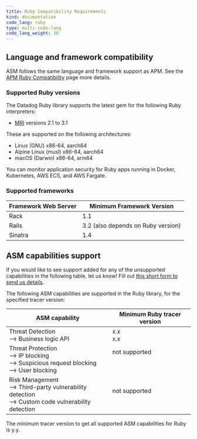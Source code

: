 ```yaml
---
title: Ruby Compatibility Requirements 
kind: documentation
code_lang: ruby
type: multi-code-lang
code_lang_weight: 30
---
```


## Language and framework compatibility

ASM follows the same language and framework support as APM. See the [APM Ruby Compatibility][1] page more details. 

### Supported Ruby versions

The Datadog Ruby library supports the latest gem for the following Ruby interpreters:

- [MRI][2] versions 2.1 to 3.1

These are supported on the following architectures:
- Linux (GNU) x86-64, aarch64
- Alpine Linux (musl) x86-64, aarch64
- macOS (Darwin) x86-64, arm64

You can monitor application security for Ruby apps running in Docker, Kubernetes, AWS ECS, and AWS Fargate.

### Supported frameworks

| Framework Web Server    | Minimum Framework Version   |
| ----------------------- | --------------------------- |
| Rack                    | 1.1                         |
| Rails                   | 3.2 (also depends on Ruby version) |
| Sinatra                 | 1.4                         |


## ASM capabilities support

<div class="alert alert-info">If you would like to see support added for any of the unsupported capabilities in the following table, let us know! Fill out <a href="https://forms.gle/gHrxGQMEnAobukfn7">this short form to send us details</a>.</div>

The following ASM capabilities are supported in the Ruby library, for the specified tracer version:

| ASM capability                   | Minimum Ruby tracer version |
| -------------------------------- | ----------------------------|
| Threat Detection <br/> --> Business logic API  | x.x <br/>x.x   |
| Threat Protection <br/> --> IP blocking <br/> --> Suspicious request blocking <br> --> User blocking   | not supported<br/><br/><br/>     |
| Risk Management <br/> --> Third-party vulnerability detection <br/> --> Custom code vulnerability detection | not supported<br/><br/> |

The minimum tracer version to get all supported ASM capabilities for Ruby is y.y.


[1]: /tracing/trace_collection/compatibility/ruby/
[2]: https://www.ruby-lang.org/